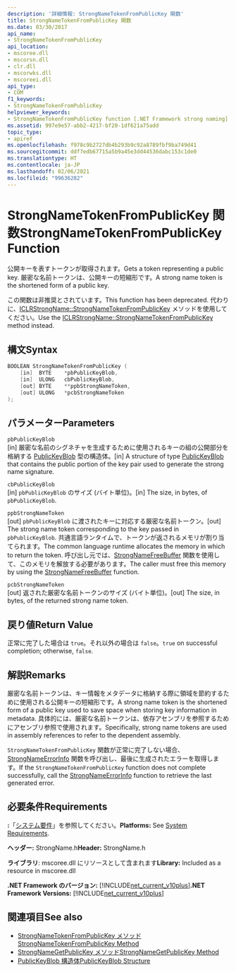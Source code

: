 ```yaml
---
description: '詳細情報: StrongNameTokenFromPublicKey 関数'
title: StrongNameTokenFromPublicKey 関数
ms.date: 03/30/2017
api_name:
- StrongNameTokenFromPublicKey
api_location:
- mscoree.dll
- mscorsn.dll
- clr.dll
- mscorwks.dll
- mscoreei.dll
api_type:
- COM
f1_keywords:
- StrongNameTokenFromPublicKey
helpviewer_keywords:
- StrongNameTokenFromPublicKey function [.NET Framework strong naming]
ms.assetid: 997e9e57-abb2-4217-bf20-1df621a75add
topic_type:
- apiref
ms.openlocfilehash: f978c9b2727db4b293b9c92a8789fbf9ba749d41
ms.sourcegitcommit: ddf7edb67715a5b9a45e3dd44536dabc153c1de0
ms.translationtype: HT
ms.contentlocale: ja-JP
ms.lasthandoff: 02/06/2021
ms.locfileid: "99636282"
---
```

# <a name="strongnametokenfrompublickey-function"></a><span data-ttu-id="8400c-103">StrongNameTokenFromPublicKey 関数</span><span class="sxs-lookup"><span data-stu-id="8400c-103">StrongNameTokenFromPublicKey Function</span></span>

<span data-ttu-id="8400c-104">公開キーを表すトークンが取得されます。</span><span class="sxs-lookup"><span data-stu-id="8400c-104">Gets a token representing a public key.</span></span> <span data-ttu-id="8400c-105">厳密な名前トークンは、公開キーの短縮形です。</span><span class="sxs-lookup"><span data-stu-id="8400c-105">A strong name token is the shortened form of a public key.</span></span>  
  
 <span data-ttu-id="8400c-106">この関数は非推奨とされています。</span><span class="sxs-lookup"><span data-stu-id="8400c-106">This function has been deprecated.</span></span> <span data-ttu-id="8400c-107">代わりに、[ICLRStrongName::StrongNameTokenFromPublicKey](../hosting/iclrstrongname-strongnametokenfrompublickey-method.md) メソッドを使用してください。</span><span class="sxs-lookup"><span data-stu-id="8400c-107">Use the [ICLRStrongName::StrongNameTokenFromPublicKey](../hosting/iclrstrongname-strongnametokenfrompublickey-method.md) method instead.</span></span>  
  
## <a name="syntax"></a><span data-ttu-id="8400c-108">構文</span><span class="sxs-lookup"><span data-stu-id="8400c-108">Syntax</span></span>  
  
```cpp  
BOOLEAN StrongNameTokenFromPublicKey (
    [in]  BYTE    *pbPublicKeyBlob,  
    [in]  ULONG   cbPublicKeyBlob,  
    [out] BYTE    **ppbStrongNameToken,  
    [out] ULONG   *pcbStrongNameToken  
);  
```  
  
## <a name="parameters"></a><span data-ttu-id="8400c-109">パラメーター</span><span class="sxs-lookup"><span data-stu-id="8400c-109">Parameters</span></span>  

 `pbPublicKeyBlob`  
 <span data-ttu-id="8400c-110">[in] 厳密な名前のシグネチャを生成するために使用されるキーの組の公開部分を格納する [PublicKeyBlob](publickeyblob-structure.md) 型の構造体。</span><span class="sxs-lookup"><span data-stu-id="8400c-110">[in] A structure of type [PublicKeyBlob](publickeyblob-structure.md) that contains the public portion of the key pair used to generate the strong name signature.</span></span>  
  
 `cbPublicKeyBlob`  
 <span data-ttu-id="8400c-111">[in] `pbPublicKeyBlob` のサイズ (バイト単位)。</span><span class="sxs-lookup"><span data-stu-id="8400c-111">[in] The size, in bytes, of `pbPublicKeyBlob`.</span></span>  
  
 `ppbStrongNameToken`  
 <span data-ttu-id="8400c-112">[out] `pbPublicKeyBlob` に渡されたキーに対応する厳密な名前トークン。</span><span class="sxs-lookup"><span data-stu-id="8400c-112">[out] The strong name token corresponding to the key passed in `pbPublicKeyBlob`.</span></span> <span data-ttu-id="8400c-113">共通言語ランタイムで、トークンが返されるメモリが割り当てられます。</span><span class="sxs-lookup"><span data-stu-id="8400c-113">The common language runtime allocates the memory in which to return the token.</span></span> <span data-ttu-id="8400c-114">呼び出し元では、[StrongNameFreeBuffer](strongnamefreebuffer-function.md) 関数を使用して、このメモリを解放する必要があります。</span><span class="sxs-lookup"><span data-stu-id="8400c-114">The caller must free this memory by using the [StrongNameFreeBuffer](strongnamefreebuffer-function.md) function.</span></span>  
  
 `pcbStrongNameToken`  
 <span data-ttu-id="8400c-115">[out] 返された厳密な名前トークンのサイズ (バイト単位)。</span><span class="sxs-lookup"><span data-stu-id="8400c-115">[out] The size, in bytes, of the returned strong name token.</span></span>  
  
## <a name="return-value"></a><span data-ttu-id="8400c-116">戻り値</span><span class="sxs-lookup"><span data-stu-id="8400c-116">Return Value</span></span>  

 <span data-ttu-id="8400c-117">正常に完了した場合は `true`。それ以外の場合は `false`。</span><span class="sxs-lookup"><span data-stu-id="8400c-117">`true` on successful completion; otherwise, `false`.</span></span>  
  
## <a name="remarks"></a><span data-ttu-id="8400c-118">解説</span><span class="sxs-lookup"><span data-stu-id="8400c-118">Remarks</span></span>  

 <span data-ttu-id="8400c-119">厳密な名前トークンは、キー情報をメタデータに格納する際に領域を節約するために使用される公開キーの短縮形です。</span><span class="sxs-lookup"><span data-stu-id="8400c-119">A strong name token is the shortened form of a public key used to save space when storing key information in metadata.</span></span> <span data-ttu-id="8400c-120">具体的には、厳密な名前トークンは、依存アセンブリを参照するためにアセンブリ参照で使用されます。</span><span class="sxs-lookup"><span data-stu-id="8400c-120">Specifically, strong name tokens are used in assembly references to refer to the dependent assembly.</span></span>  
  
 <span data-ttu-id="8400c-121">`StrongNameTokenFromPublicKey` 関数が正常に完了しない場合、[StrongNameErrorInfo](strongnameerrorinfo-function.md) 関数を呼び出し、最後に生成されたエラーを取得します。</span><span class="sxs-lookup"><span data-stu-id="8400c-121">If the `StrongNameTokenFromPublicKey` function does not complete successfully, call the [StrongNameErrorInfo](strongnameerrorinfo-function.md) function to retrieve the last generated error.</span></span>  
  
## <a name="requirements"></a><span data-ttu-id="8400c-122">必要条件</span><span class="sxs-lookup"><span data-stu-id="8400c-122">Requirements</span></span>  

 <span data-ttu-id="8400c-123">**:**「[システム要件](../../get-started/system-requirements.md)」を参照してください。</span><span class="sxs-lookup"><span data-stu-id="8400c-123">**Platforms:** See [System Requirements](../../get-started/system-requirements.md).</span></span>  
  
 <span data-ttu-id="8400c-124">**ヘッダー:** StrongName.h</span><span class="sxs-lookup"><span data-stu-id="8400c-124">**Header:** StrongName.h</span></span>  
  
 <span data-ttu-id="8400c-125">**ライブラリ**: mscoree.dll にリソースとして含まれます</span><span class="sxs-lookup"><span data-stu-id="8400c-125">**Library:** Included as a resource in mscoree.dll</span></span>  
  
 <span data-ttu-id="8400c-126">**.NET Framework のバージョン:** [!INCLUDE[net_current_v10plus](../../../../includes/net-current-v10plus-md.md)]</span><span class="sxs-lookup"><span data-stu-id="8400c-126">**.NET Framework Versions:** [!INCLUDE[net_current_v10plus](../../../../includes/net-current-v10plus-md.md)]</span></span>  
  
## <a name="see-also"></a><span data-ttu-id="8400c-127">関連項目</span><span class="sxs-lookup"><span data-stu-id="8400c-127">See also</span></span>

- [<span data-ttu-id="8400c-128">StrongNameTokenFromPublicKey メソッド</span><span class="sxs-lookup"><span data-stu-id="8400c-128">StrongNameTokenFromPublicKey Method</span></span>](../hosting/iclrstrongname-strongnametokenfrompublickey-method.md)
- [<span data-ttu-id="8400c-129">StrongNameGetPublicKey メソッド</span><span class="sxs-lookup"><span data-stu-id="8400c-129">StrongNameGetPublicKey Method</span></span>](../hosting/iclrstrongname-strongnamegetpublickey-method.md)
- [<span data-ttu-id="8400c-130">PublicKeyBlob 構造体</span><span class="sxs-lookup"><span data-stu-id="8400c-130">PublicKeyBlob Structure</span></span>](publickeyblob-structure.md)
